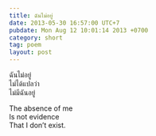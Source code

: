 ```yaml
---
title: ฉันไม่อยู่
date: 2013-05-30 16:57:00 UTC+7
pubdate: Mon Aug 12 10:01:14 2013 +0700
category: short
tag: poem
layout: post
---
```


ฉันไม่อยู่  
ไม่ได้แปลว่า  
ไม่มีฉันอยู่  

The absence of me  
Is not evidence  
That I don’t exist.
